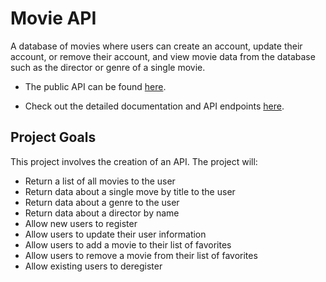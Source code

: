 # Movie API

A database of movies where users can create an account, update their account, or remove their account, and view movie data from the database such as the director or genre of a single movie.

- The public API can be found [here](https://kr-my-flix.onrender.com).

- Check out the detailed documentation and API endpoints [here](https://kr-my-flix.onrender.com/documentation.html).

## Project Goals

This project involves the creation of an API. The project will: 

- Return a list of all movies to the user
- Return data about a single move by title to the user
- Return data about a genre to the user
- Return data about a director by name
- Allow new users to register
- Allow users to update their user information
- Allow users to add a movie to their list of favorites
- Allow users to remove a movie from their list of favorites
- Allow existing users to deregister
